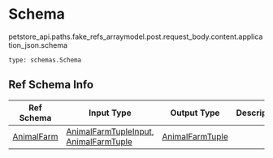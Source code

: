 # Schema
petstore_api.paths.fake_refs_arraymodel.post.request_body.content.application_json.schema
```
type: schemas.Schema
```

## Ref Schema Info
Ref Schema | Input Type | Output Type | Description
---------- | ---------- | ----------- | ------------
[AnimalFarm](animal_farm.md) | [AnimalFarmTupleInput](#animalfarmtupleinput), [AnimalFarmTuple](#animalfarmtuple) | [AnimalFarmTuple](#animalfarmtuple) |
